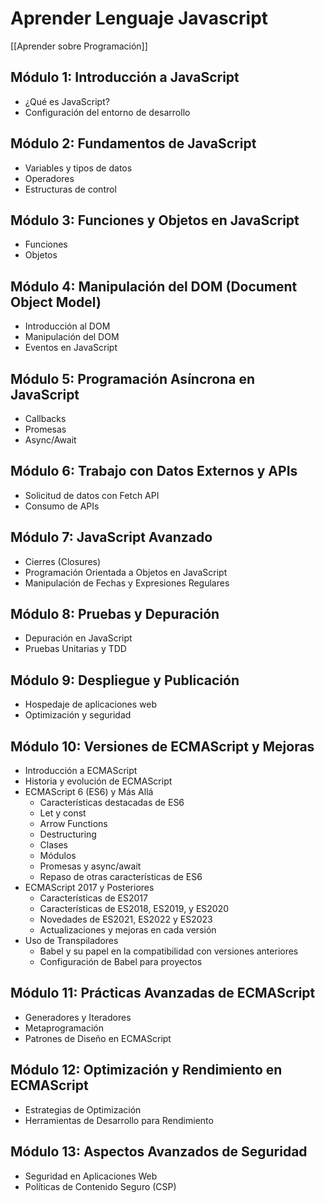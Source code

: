 # Aprender Lenguaje Javascript

[[Aprender sobre Programación]]

## Módulo 1: Introducción a JavaScript

- ¿Qué es JavaScript?
- Configuración del entorno de desarrollo

## Módulo 2: Fundamentos de JavaScript

- Variables y tipos de datos
- Operadores
- Estructuras de control

## Módulo 3: Funciones y Objetos en JavaScript

- Funciones
-  Objetos

## Módulo 4: Manipulación del DOM (Document Object Model)

-  Introducción al DOM
-  Manipulación del DOM
-  Eventos en JavaScript

## Módulo 5: Programación Asíncrona en JavaScript

-  Callbacks
-  Promesas
-  Async/Await

## Módulo 6: Trabajo con Datos Externos y APIs

-  Solicitud de datos con Fetch API
-  Consumo de APIs

## Módulo 7: JavaScript Avanzado

-  Cierres (Closures)
-  Programación Orientada a Objetos en JavaScript
-  Manipulación de Fechas y Expresiones Regulares

## Módulo 8: Pruebas y Depuración

-  Depuración en JavaScript
-  Pruebas Unitarias y TDD

## Módulo 9: Despliegue y Publicación

-  Hospedaje de aplicaciones web
- Optimización y seguridad

## Módulo 10: Versiones de ECMAScript y Mejoras

- Introducción a ECMAScript
- Historia y evolución de ECMAScript
- ECMAScript 6 (ES6) y Más Allá
   - Características destacadas de ES6
   - Let y const
   - Arrow Functions
   - Destructuring
   - Clases
   - Módulos
   - Promesas y async/await
   - Repaso de otras características de ES6
- ECMAScript 2017 y Posteriores
   - Características de ES2017
   - Características de ES2018, ES2019, y ES2020
   - Novedades de ES2021, ES2022 y ES2023
   - Actualizaciones y mejoras en cada versión
-  Uso de Transpiladores
   - Babel y su papel en la compatibilidad con versiones anteriores
   - Configuración de Babel para proyectos

## Módulo 11: Prácticas Avanzadas de ECMAScript

- Generadores y Iteradores
- Metaprogramación
- Patrones de Diseño en ECMAScript

## Módulo 12: Optimización y Rendimiento en ECMAScript

- Estrategias de Optimización
- Herramientas de Desarrollo para Rendimiento

## Módulo 13: Aspectos Avanzados de Seguridad

- Seguridad en Aplicaciones Web
- Políticas de Contenido Seguro (CSP)


